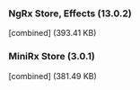 ### NgRx Store, Effects (13.0.2)
[combined] (393.41 KB)

### MiniRx Store (3.0.1)
[combined] (381.49 KB)
